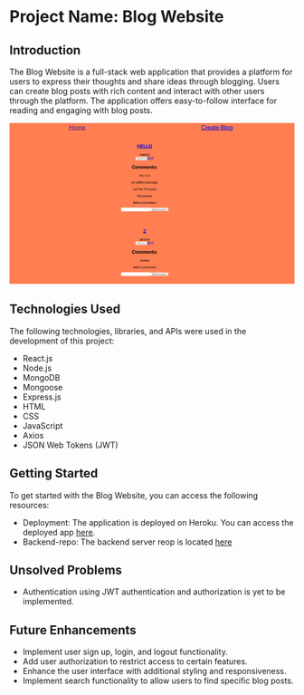 # Project Name: Blog Website

## Introduction
The Blog Website is a full-stack web application that provides a platform for users to express their thoughts and share ideas through blogging. Users can create blog posts with rich content and interact with other users through the platform. The application offers easy-to-follow interface for reading and engaging with blog posts.

![Screenshot](./HomeSS.png)

## Technologies Used
The following technologies, libraries, and APIs were used in the development of this project:

- React.js
- Node.js
- MongoDB
- Mongoose
- Express.js
- HTML
- CSS
- JavaScript
- Axios
- JSON Web Tokens (JWT)


## Getting Started
To get started with the Blog Website, you can access the following resources:

- Deployment: The application is deployed on Heroku. You can access the deployed app [here](https://blog-website-frontend-nine.vercel.app).
- Backend-repo: The backend server reop is located [here](https://github.com/amamat48/Blog-website-backend/tree/main)

## Unsolved Problems
- Authentication using JWT authentication and authorization is yet to be implemented.

## Future Enhancements
- Implement user sign up, login, and logout functionality.
- Add user authorization to restrict access to certain features.
- Enhance the user interface with additional styling and responsiveness.
- Implement search functionality to allow users to find specific blog posts.

